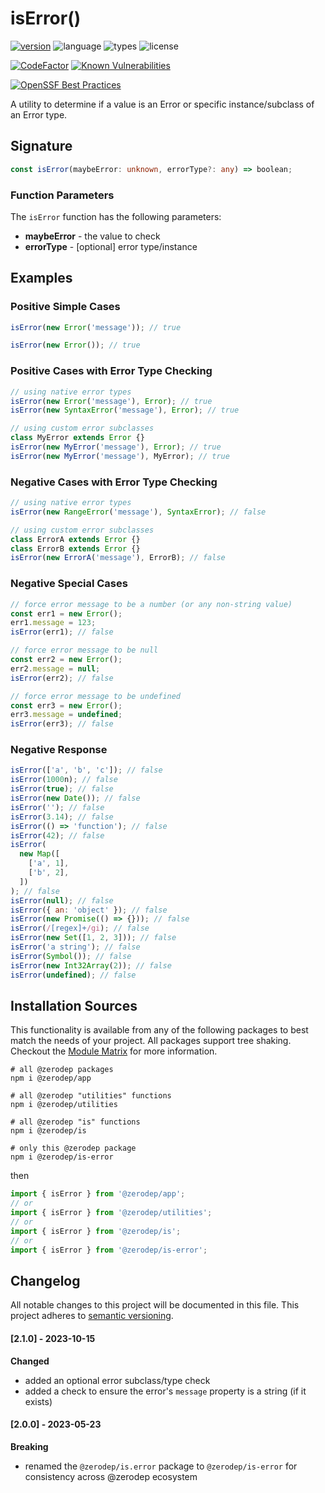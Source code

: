 # isError()

[![version](https://img.shields.io/npm/v/@zerodep/is-error?style=flat-square&color=blue)](https://www.npmjs.com/package/@zerodep/is-error)
![language](https://img.shields.io/badge/typescript-100%25-blue?style=flat-square)
![types](https://img.shields.io/badge/types-included-blue?style=flat-square)
![license](https://img.shields.io/github/license/cdepage/zerodep?color=blue&style=flat-square)

[![CodeFactor](https://www.codefactor.io/repository/github/cdepage/zerodep/badge)](https://www.codefactor.io/repository/github/cdepage/zerodep)
[![Known Vulnerabilities](https://snyk.io/test/github/cdepage/zerodep/badge.svg)](https://snyk.io/test/github/cdepage/zerodep)

[![OpenSSF Best Practices](https://www.bestpractices.dev/projects/9225/badge)](https://www.bestpractices.dev/projects/9225)

A utility to determine if a value is an Error or specific instance/subclass of an Error type.

## Signature

```typescript
const isError(maybeError: unknown, errorType?: any) => boolean;
```

### Function Parameters

The `isError` function has the following parameters:

- **maybeError** - the value to check
- **errorType** - [optional] error type/instance

## Examples

### Positive Simple Cases

```javascript
isError(new Error('message')); // true

isError(new Error()); // true
```

### Positive Cases with Error Type Checking

```javascript
// using native error types
isError(new Error('message'), Error); // true
isError(new SyntaxError('message'), Error); // true

// using custom error subclasses
class MyError extends Error {}
isError(new MyError('message'), Error); // true
isError(new MyError('message'), MyError); // true
```

### Negative Cases with Error Type Checking

```javascript
// using native error types
isError(new RangeError('message'), SyntaxError); // false

// using custom error subclasses
class ErrorA extends Error {}
class ErrorB extends Error {}
isError(new ErrorA('message'), ErrorB); // false
```

### Negative Special Cases

```javascript
// force error message to be a number (or any non-string value)
const err1 = new Error();
err1.message = 123;
isError(err1); // false

// force error message to be null
const err2 = new Error();
err2.message = null;
isError(err2); // false

// force error message to be undefined
const err3 = new Error();
err3.message = undefined;
isError(err3); // false
```

### Negative Response

```javascript
isError(['a', 'b', 'c']); // false
isError(1000n); // false
isError(true); // false
isError(new Date()); // false
isError(''); // false
isError(3.14); // false
isError(() => 'function'); // false
isError(42); // false
isError(
  new Map([
    ['a', 1],
    ['b', 2],
  ])
); // false
isError(null); // false
isError({ an: 'object' }); // false
isError(new Promise(() => {})); // false
isError(/[regex]+/gi); // false
isError(new Set([1, 2, 3])); // false
isError('a string'); // false
isError(Symbol()); // false
isError(new Int32Array(2)); // false
isError(undefined); // false
```

## Installation Sources

This functionality is available from any of the following packages to best match the needs of your project. All packages support tree shaking. Checkout the [Module Matrix](/) for more information.

```shell
# all @zerodep packages
npm i @zerodep/app

# all @zerodep "utilities" functions
npm i @zerodep/utilities

# all @zerodep "is" functions
npm i @zerodep/is

# only this @zerodep package
npm i @zerodep/is-error
```

then

```javascript
import { isError } from '@zerodep/app';
// or
import { isError } from '@zerodep/utilities';
// or
import { isError } from '@zerodep/is';
// or
import { isError } from '@zerodep/is-error';
```

## Changelog

All notable changes to this project will be documented in this file. This project adheres to [semantic versioning](https://semver.org/spec/v2.0.0.html).

#### [2.1.0] - 2023-10-15

**Changed**

- added an optional error subclass/type check
- added a check to ensure the error's `message` property is a string (if it exists)

#### [2.0.0] - 2023-05-23

**Breaking**

- renamed the `@zerodep/is.error` package to `@zerodep/is-error` for consistency across @zerodep ecosystem
